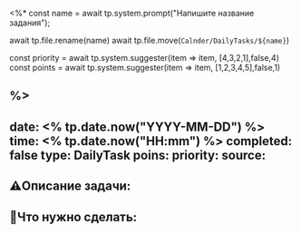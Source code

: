 <%*
const name = await tp.system.prompt("Напишите название задания");

await tp.file.rename(name)
await tp.file.move(`Calnder/DailyTasks/${name}`)

const priority = await tp.system.suggester(item => item, [4,3,2,1],false,4)
const points = await tp.system.suggester(item => item, [1,2,3,4,5],false,1)

%>
---
date: <% tp.date.now("YYYY-MM-DD") %>
time: <% tp.date.now("HH:mm") %>
completed: false
type: DailyTask
poins: 
priority:
source: 
---

## ⚠️Описание задачи:



## 📝Что нужно сделать:
